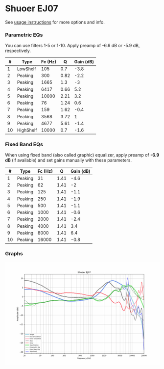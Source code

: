 # Shuoer EJ07
See [usage instructions](https://github.com/jaakkopasanen/AutoEq#usage) for more options and info.

### Parametric EQs
You can use filters 1-5 or 1-10. Apply preamp of -6.6 dB or -5.9 dB, respectively.

|   # | Type      |   Fc (Hz) |    Q |   Gain (dB) |
|-----|-----------|-----------|------|-------------|
|   1 | LowShelf  |       105 | 0.7  |        -3.8 |
|   2 | Peaking   |       300 | 0.82 |        -2.2 |
|   3 | Peaking   |      1665 | 1.3  |        -3   |
|   4 | Peaking   |      6417 | 0.66 |         5.2 |
|   5 | Peaking   |     10000 | 2.21 |         3.2 |
|   6 | Peaking   |        76 | 1.24 |         0.6 |
|   7 | Peaking   |       159 | 1.62 |        -0.4 |
|   8 | Peaking   |      3568 | 3.72 |         1   |
|   9 | Peaking   |      4677 | 5.61 |        -1.4 |
|  10 | HighShelf |     10000 | 0.7  |        -1.6 |

### Fixed Band EQs
When using fixed band (also called graphic) equalizer, apply preamp of **-6.9 dB** (if available) and set gains manually with these parameters.

|   # | Type    |   Fc (Hz) |    Q |   Gain (dB) |
|-----|---------|-----------|------|-------------|
|   1 | Peaking |        31 | 1.41 |        -4.6 |
|   2 | Peaking |        62 | 1.41 |        -2   |
|   3 | Peaking |       125 | 1.41 |        -1.1 |
|   4 | Peaking |       250 | 1.41 |        -1.9 |
|   5 | Peaking |       500 | 1.41 |        -1.1 |
|   6 | Peaking |      1000 | 1.41 |        -0.6 |
|   7 | Peaking |      2000 | 1.41 |        -2.4 |
|   8 | Peaking |      4000 | 1.41 |         3.4 |
|   9 | Peaking |      8000 | 1.41 |         6.4 |
|  10 | Peaking |     16000 | 1.41 |        -0.8 |

### Graphs
![](./Shuoer%20EJ07.png)
